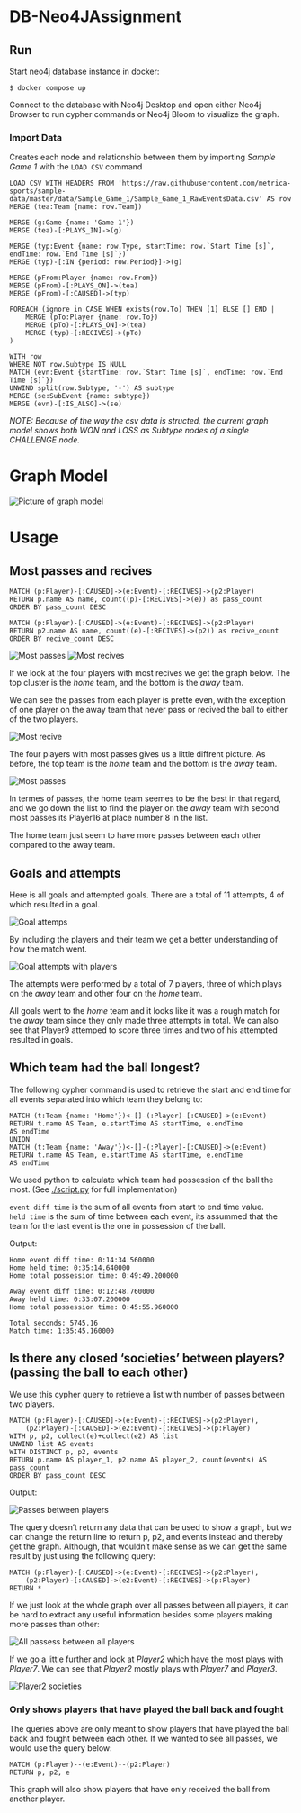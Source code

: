 # DB-Neo4JAssignment

## Run
Start neo4j database instance in docker:
```
$ docker compose up
```
Connect to the database with Neo4j Desktop and open either Neo4j Browser to run cypher commands or Neo4j Bloom to visualize the graph.


### Import Data
Creates each node and relationship between them by importing _Sample Game 1_ with the `LOAD CSV` command
```cypher
LOAD CSV WITH HEADERS FROM 'https://raw.githubusercontent.com/metrica-sports/sample-data/master/data/Sample_Game_1/Sample_Game_1_RawEventsData.csv' AS row
MERGE (tea:Team {name: row.Team})

MERGE (g:Game {name: 'Game 1'})
MERGE (tea)-[:PLAYS_IN]->(g)

MERGE (typ:Event {name: row.Type, startTime: row.`Start Time [s]`, endTime: row.`End Time [s]`})
MERGE (typ)-[:IN {period: row.Period}]->(g)

MERGE (pFrom:Player {name: row.From})
MERGE (pFrom)-[:PLAYS_ON]->(tea)
MERGE (pFrom)-[:CAUSED]->(typ)

FOREACH (ignore in CASE WHEN exists(row.To) THEN [1] ELSE [] END | 
    MERGE (pTo:Player {name: row.To})
    MERGE (pTo)-[:PLAYS_ON]->(tea)
    MERGE (typ)-[:RECIVES]->(pTo)
)

WITH row 
WHERE NOT row.Subtype IS NULL
MATCH (evn:Event {startTime: row.`Start Time [s]`, endTime: row.`End Time [s]`})
UNWIND split(row.Subtype, '-') AS subtype
MERGE (se:SubEvent {name: subtype})
MERGE (evn)-[:IS_ALSO]->(se)
```

_NOTE: Because of the way the csv data is structed, the current graph model shows both WON and LOSS  as Subtype nodes of a single CHALLENGE node._

# Graph Model
![Picture of graph model](asserts/graph_model.png)

# Usage

## Most passes and recives

```cypher
MATCH (p:Player)-[:CAUSED]->(e:Event)-[:RECIVES]->(p2:Player)
RETURN p.name AS name, count((p)-[:RECIVES]->(e)) as pass_count
ORDER BY pass_count DESC
```

```cypher
MATCH (p:Player)-[:CAUSED]->(e:Event)-[:RECIVES]->(p2:Player)
RETURN p2.name AS name, count((e)-[:RECIVES]->(p2)) as recive_count
ORDER BY recive_count DESC
```

![Most passes](asserts/5_most_passes.png) ![Most recives](asserts/5_most_recives.png)

If we look at the four players with most recives we get the graph below. 
The top cluster is the _home_ team, and the bottom is the _away_ team.

We can see the passes from each player is prette even, with the exception of one player on the away team that never pass or recived the ball to either of the two players.

![Most recive](asserts/two_most_recives_each_team.png)

The four players with most passes gives us a little diffrent picture. As before, the top team is the _home_ team and the bottom is the _away_ team.

![Most passes](asserts/most_passses.png)

In termes of passes, the home team seemes to be the best in that regard, and we go down the list to find the player on the _away_ team with second most passes its Player16 at place number 8 in the list.

The home team just seem to have more passes between each other compared to the away team.

## Goals and attempts

Here is all goals and attempted goals. There are a total of 11 attempts, 4 of which resulted in a goal.  

![Goal attemps](asserts/goals_and_attempts.png)

By including the players and their team we get a better understanding of how the match went.

![Goal attempts with players](asserts/goals_and_attempts_including_players.png)

The attempts were performed by a total of 7 players, three of which plays on the _away_ team and other four on the _home_ team.

All goals went to the _home_ team and it looks like it was a rough match for the _away_ team since they only made three attempts in total.
We can also see that Player9 attemped to score three times and two of his attempted resulted in goals. 

## Which team had the ball longest?

The following cypher command is used to retrieve the start and end time for all events separated into which team they belong to:

```cypher
MATCH (t:Team {name: 'Home'})<-[]-(:Player)-[:CAUSED]->(e:Event)
RETURN t.name AS Team, e.startTime AS startTime, e.endTime 
AS endTime
UNION
MATCH (t:Team {name: 'Away'})<-[]-(:Player)-[:CAUSED]->(e:Event)
RETURN t.name AS Team, e.startTime AS startTime, e.endTime 
AS endTime
```

We used python to calculate which team had possession of the ball the most. (See [./script.py](./script.py) for full implementation)

`event diff time` is the sum of all events from start to end time value. <br/>
`held time` is the sum of time between each event, its assummed that the team for the last event is the one in possession of the ball.

Output:
```
Home event diff time: 0:14:34.560000
Home held time: 0:35:14.640000
Home total possession time: 0:49:49.200000

Away event diff time: 0:12:48.760000
Away held time: 0:33:07.200000
Home total possession time: 0:45:55.960000

Total seconds: 5745.16
Match time: 1:35:45.160000
```

## Is there any closed ‘societies’ between players? (passing the ball to each other)
We use this cypher query to retrieve a list with number of passes between two players.

```cypher
MATCH (p:Player)-[:CAUSED]->(e:Event)-[:RECIVES]->(p2:Player), 
    (p2:Player)-[:CAUSED]->(e2:Event)-[:RECIVES]->(p:Player)
WITH p, p2, collect(e)+collect(e2) AS list
UNWIND list AS events
WITH DISTINCT p, p2, events
RETURN p.name AS player_1, p2.name AS player_2, count(events) AS pass_count
ORDER BY pass_count DESC
```

Output:

![Passes between players](asserts/most_passess_between_player_pair.png)

The query doesn’t return any data that can be used to show a graph, but we can change the return line to return p, p2, and events instead and thereby get the graph. Although, that wouldn’t make sense as we can get the same result by just using the following query:

```cypher
MATCH (p:Player)-[:CAUSED]->(e:Event)-[:RECIVES]->(p2:Player), 
    (p2:Player)-[:CAUSED]->(e2:Event)-[:RECIVES]->(p:Player)
RETURN *
```

If we just look at the whole graph over all passes between all players, it can be hard to extract any useful information besides some players making more passes than other:

![All passess between all players](asserts/passess_between_all_players.png)

If we go a little further and look at _Player2_ which have the most plays with _Player7_. We can see that _Player2_ mostly plays with _Player7_ and _Player3_.

![Player2 societies](asserts/all_player2_societies.png)

### Only shows players that have played the ball back and fought
The queries above are only meant to show players that have played the ball back and fought between each other. If we wanted to see all passes, we would use the query below:

```cypher
MATCH (p:Player)--(e:Event)--(p2:Player)
RETURN p, p2, e
```

This graph will also show players that have only received the ball from another player.
